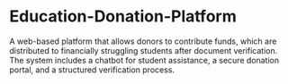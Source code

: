 # Education-Donation-Platform
A web-based platform that allows donors to contribute funds, which are distributed to financially struggling students after document verification. The system includes a chatbot for student assistance, a secure donation portal, and a structured verification process.
